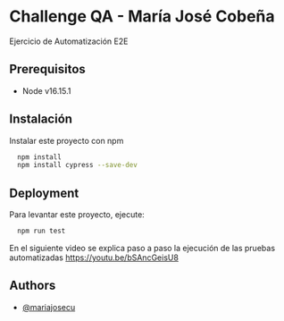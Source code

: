 
# Challenge QA - María José Cobeña

Ejercicio de Automatización E2E



## Prerequisitos

- Node v16.15.1



## Instalación

Instalar este proyecto con npm

```bash
  npm install
  npm install cypress --save-dev
```
    
## Deployment

Para levantar este proyecto, ejecute:
```bash
  npm run test
```

En el siguiente video se explica paso a paso la ejecución de las pruebas automatizadas
https://youtu.be/bSAncGeisU8


## Authors

- [@mariajosecu](https://www.github.com/mariajosecu)

